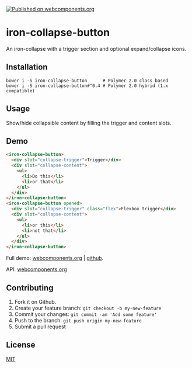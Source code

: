 [![Published on webcomponents.org](https://img.shields.io/badge/webcomponents.org-published-blue.svg)](https://www.webcomponents.org/element/jifalops/iron-collapse-button)

# iron-collapse-button
An iron-collapse with a trigger section and optional expand/collapse icons.

## Installation

```
bower i -S iron-collapse-button      # Polymer 2.0 class based
bower i -S iron-collapse-button#^0.4 # Polymer 2.0 hybrid (1.x compatible)
```

## Usage
Show/hide collapsible content by filling the trigger and content slots.

## Demo
<!--
```
<custom-element-demo>
  <template>
    <script src="../webcomponentsjs/webcomponents-lite.js"></script>
    <link rel="import" href="iron-collapse-button.html">
    <custom-style>
      <style include="demo-pages-shared-styles">
        .flex {
          @apply --layout-flex;
        }
        iron-collapse-button {
          margin: 8px 0;
        }
        ul {
          margin-top: 0;
        }
      </style>
    </custom-style>
    <next-code-block></next-code-block>
  </template>
</custom-element-demo>
```
-->

```html
<iron-collapse-button>
  <div slot="collapse-trigger">Trigger</div>
  <div slot="collapse-content">
    <ul>
      <li>Do this</li>
      <li>or that</li>
    </ul>
  </div>
</iron-collapse-button>
<iron-collapse-button opened>
  <div slot="collapse-trigger" class="flex">Flexbox trigger</div>
  <div slot="collapse-content">
    <ul>
      <li>or this</li>
      <li>not that</li>
    </ul>
  </div>
</iron-collapse-button>
```

Full demo:
[webcomponents.org](https://www.webcomponents.org/element/jifalops/iron-collapse-button/demo/demo/index.html)
| [github](https://jifalops.github.io/iron-collapse-button/components/iron-collapse-button/demo/).

API: [webcomponents.org](https://www.webcomponents.org/element/jifalops/iron-collapse-button/iron-collapse-button)

## Contributing

1. Fork it on Github.
2. Create your feature branch: `git checkout -b my-new-feature`
3. Commit your changes: `git commit -am 'Add some feature'`
4. Push to the branch: `git push origin my-new-feature`
5. Submit a pull request

## License

[MIT](https://opensource.org/licenses/MIT)
